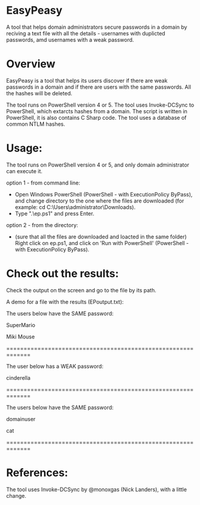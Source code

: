 # EasyPeasy
A tool that helps domain administrators secure passwords in a domain by reciving a text file with all the details - usernames with duplicted passwords, amd usernames with a weak password.

# Overview
EasyPeasy is a tool that helps its users discover if there are weak passwords in a domain and if there are users with the same passwords.
All the hashes will be deleted.

The tool runs on PowerShell version 4 or 5.
The tool uses Invoke-DCSync to PowerShell, which extarcts hashes from a domain. 
The script is written in PowerShell, it is also contains C Sharp code. 
The tool uses a database of common NTLM hashes.

# Usage:
The tool runs on PowerShell version 4 or 5, and only domain administrator can execute it.

option 1 - from command line:
- Open Windows PowerShell (PowerShell - with ExecutionPolicy ByPass), and change directory to the one where the files are downloaded (for example: cd C:\Users\administrator\Downloads).
- Type ".\ep.ps1" and press Enter.

option 2 - from the directory:
- (sure that all the files are downloaded and loacted in the same folder) Right click on ep.ps1, and click on 'Run with PowerShell' (PowerShell - with ExecutionPolicy ByPass).

# Check out the results:

 Check the output on the screen and go to the file by its path.
 
 A demo for a file with the results (EPoutput.txt):

 The users below have the SAME password:
 
SuperMario

Miki Mouse

=============================================================

The user below has a WEAK password:

cinderella

=============================================================

The users below have the SAME password:

domainuser

cat

=============================================================

 # References:
 The tool uses Invoke-DCSync by @monoxgas (Nick Landers), with a little change.
